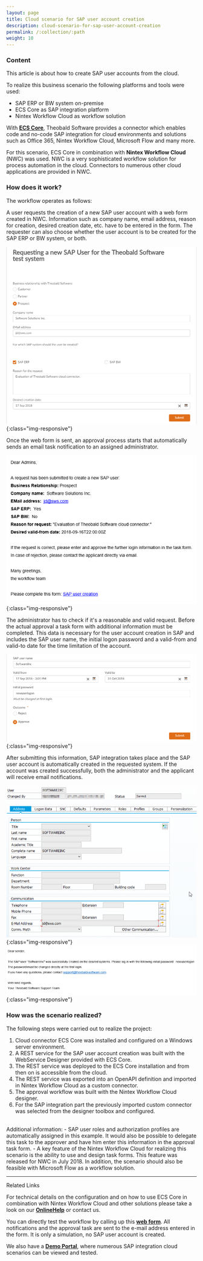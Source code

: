 ```yaml
---
layout: page
title: Cloud scenario for SAP user account creation
description: cloud-scenario-for-sap-user-account-creation
permalink: /:collection/:path
weight: 10
---
```


### Content ###

This article is about how to create SAP user accounts from the cloud.

To realize this business scenario the following platforms and tools were used:

- SAP ERP or BW system on-premise
- ECS Core as SAP integration platform
- Nintex Workflow Cloud as workflow solution

With **[ECS Core](https://theobald-software.com/ecs-core/)**, Theobald Software provides a connector which enables code and no-code SAP integration for cloud environments and solutions such as Office 365, Nintex Workflow Cloud, Microsoft Flow and many more.

For this scenario, ECS Core in combination with **Nintex Workflow Cloud** (NWC) was used. NWC is a very sophisticated workflow solution for process automation in the cloud. Connectors to numerous other cloud applications are provided in NWC.

### How does it work? ###

The workflow operates as follows:

A user requests the creation of a new SAP user account with a web form created in NWC. Information such as company name, email address, reason for creation, desired creation date, etc. have to be entered in the form.
The requester can also choose whether the user account is to be created for the SAP ERP or BW system, or both.

![ecscore_SAP-User-Creation_01](/img/contents/ecscore/ecscore_SAP-User-Creation_01.png){:class="img-responsive"}

Once the web form is sent, an approval process starts that automatically sends an email task notification to an assigned administrator.

![ecscore_SAP-User-Creation_02](/img/contents/ecscore/ecscore_SAP-User-Creation_02.png){:class="img-responsive"}

The administrator has to check if it's a reasonable and valid request. Before the actual approval a task form with additional information must be completed. This data is necessary for the user account creation in SAP and includes the SAP user name, the initial logon password and a valid-from and valid-to date for the time limitation of the account.

![ecscore_SAP-User-Creation_03](/img/contents/ecscore/ecscore_SAP-User-Creation_03.png){:class="img-responsive"}

After submitting this information, SAP integration takes place and the SAP user account is automatically created in the requested system. If the account was created successfully, both the administrator and the applicant will receive email notifications.

![ecscore_SAP-User-Creation_04](/img/contents/ecscore/ecscore_SAP-User-Creation_04.png){:class="img-responsive"}
![ecscore_SAP-User-Creation_05](/img/contents/ecscore/ecscore_SAP-User-Creation_05.png){:class="img-responsive"}

### How was the scenario realized? ###

The following steps were carried out to realize the project:
<br>
1. Cloud connector ECS Core was installed and configured on a Windows server environment.
2. A REST service for the SAP user account creation was built with the WebService Designer provided with ECS Core.
3. The REST service was deployed to the ECS Core installation and from then on is accessible from the cloud.
4. The REST service was exported into an OpenAPI definition and imported in Nintex Workflow Cloud as a custom connector.
5. The approval workflow was built with the Nintex Workflow Cloud designer.
6. For the SAP integration part the previously imported custom connector was selected from the designer toolbox and configured.
<br>
Additional information:
- SAP user roles and authorization profiles are automatically assigned in this example. It would also be possible to delegate this task to the approver and have him enter this information in the approval task form.
- A key feature of the Nintex Workflow Cloud for realizing this scenario is the ability to use and design task forms. This feature was released for NWC in July 2018. In addition, the scenario should also be feasible with Microsoft Flow as a workflow solution.

*****
Related Links <br>

For technical details on the configuration and on how to use ECS Core in combination with Nintex Workflow Cloud and other solutions please take a look on our **[OnlineHelp](https://help.theobald-software.com/en/ecs-core/)** or contact us.

You can directly test the workflow by calling up this **[web form](https://theobald.workflowcloud.com/forms/9e48cec6-cc88-49a2-9840-61c3e6de705c)**. All notifications and the approval task are sent to the e-mail address entered in the form. It is only a simulation, no SAP user account is created.

We also have a **[Demo Portal](https://theobald-software.com/en/erpconnect-services/demo-portal/)**, where numerous SAP integration cloud scenarios can be viewed and tested.

